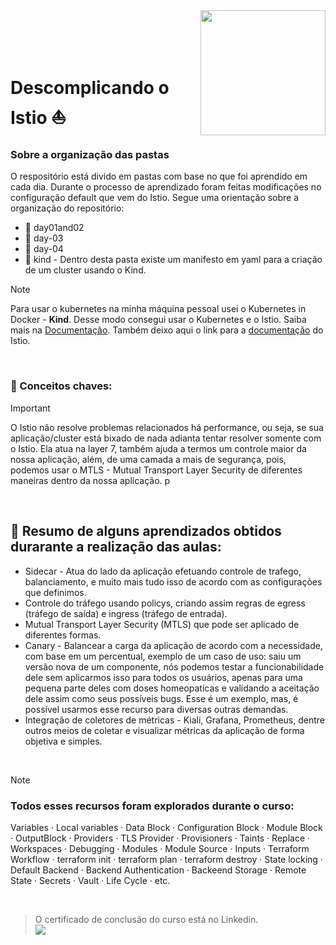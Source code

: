 
<img align="right" src="https://github.com/user-attachments/assets/1c105e80-a49b-4670-b643-9fdbdbca4465" width="200"> 
</br></br></br></br>

# Descomplicando o Istio  ⛵

### Sobre a organização das pastas 
O respositório está divido em pastas com base no que foi aprendido em cada dia. Durante o processo de aprendizado foram feitas modificações no configuração default que vem do Istio. Segue uma orientação sobre a organização do repositório:  
- 📁 day01and02
- 📁 day-03
- 📁 day-04
- 📁 kind - Dentro desta pasta existe um manifesto em yaml para a criação de um cluster usando o Kind. 


> [!NOTE]
> Para usar o kubernetes na minha máquina pessoal usei o Kubernetes in Docker - **Kind**. Desse modo consegui usar o Kubernetes e o Istio.
> Saiba mais na [Documentação](https://kind.sigs.k8s.io/).
> Também deixo aqui o link para a [documentação](https://istio.io/latest/docs/setup/getting-started/#download) do Istio.
</br>

### 🔑 Conceitos chaves: 
> [!IMPORTANT]
> O Istio não resolve problemas relacionados há performance, ou seja, se sua aplicação/cluster está bixado de nada adianta tentar resolver somente com o Istio. Ela atua na layer 7, também ajuda a termos um controle maior da nossa aplicação, além, de uma camada a mais de segurança, pois, podemos usar o MTLS - Mutual Transport Layer Security de diferentes maneiras dentro da nossa aplicação. p
</br>

## 📜  Resumo de alguns aprendizados obtidos durarante a realização das aulas:
- Sidecar - Atua do lado da aplicação efetuando controle de trafego, balanciamento, e muito mais tudo isso de acordo com as configurações que definimos. 
- Controle do tráfego usando policys, criando assim regras de egress (tráfego de saída) e ingress (tráfego de entrada).
- Mutual Transport Layer Security (MTLS) que pode ser aplicado de diferentes formas.
- Canary - Balancear a carga da aplicação de acordo com a necessidade, com base em um percentual, exemplo de um caso de uso: saiu um versão nova de um componente, nós podemos testar a funcionabilidade dele sem aplicarmos isso para todos os usuários, apenas para uma pequena parte deles com doses homeopaticas e validando a aceitação dele assim como seus possíveis bugs. Esse é um exemplo, mas, é possível usarmos esse recurso para diversas outras demandas.
- Integração de coletores de métricas - Kiali, Grafana, Prometheus, dentre outros meios de coletar e visualizar métricas da aplicação de forma objetiva e simples. 
<br>

> [!NOTE]
> ### Todos esses recursos foram explorados durante o curso:
> Variables · Local variables · Data Block · Configuration Block · Module Block · OutputBlock ·  Providers ·  TLS Provider ·  Provisioners · Taints · Replace ·  Workspaces · Debugging · Modules · Module Source · Inputs · Terraform Workflow · terraform init · terraform plan · terraform destroy · State locking · Default Backend · Backend Authentication · Backeend Storage · Remote State · Secrets · Vault · Life Cycle · etc.

</br>

> O certificado de conclusão do curso está no Linkedin.
> </br>
> <a href="https://www.linkedin.com/in/-ribeiro/details/certifications/" target="_blank"><img loading="lazy" src="https://img.shields.io/badge/-LinkedIn-%230077B5?style=for-the-badge&logo=linkedin&logoColor=white" target="_blank"></a>   
